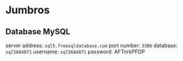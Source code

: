 # Jumbros

## Database MySQL
server address: `sql5.freesqldatabase.com`
port number: `3306`
database: `sql5684871`
username: `sql5684871`
password: AFTnrkPFDP